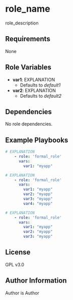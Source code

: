 role_name
=========

role_description

Requirements
------------

None

Role Variables
--------------

- **var1**: EXPLANATION
  - Defaults to *default1*
- **var2**: EXPLANATION
  - Defaults to *default2*

Dependencies
------------

No role dependencies.

Example Playbooks
----------------

```yaml
# EXPLANATION
    - role: 'formal_role'
      vars:
        var1: "myapp"
```

```yaml
# EXPLANATION
    - role: 'formal_role'
      vars:
        var1: "myapp"
        var2: "myapp"
        var3: "myapp"
        var4: "myapp"
```

```yaml
# EXPLANATION
    - role: 'formal_role'
      vars:
        var1: "myapp"
        var2: "myapp"
        var3: "myapp"
```

License
-------

GPL v3.0

Author Information
------------------

Author is Author
